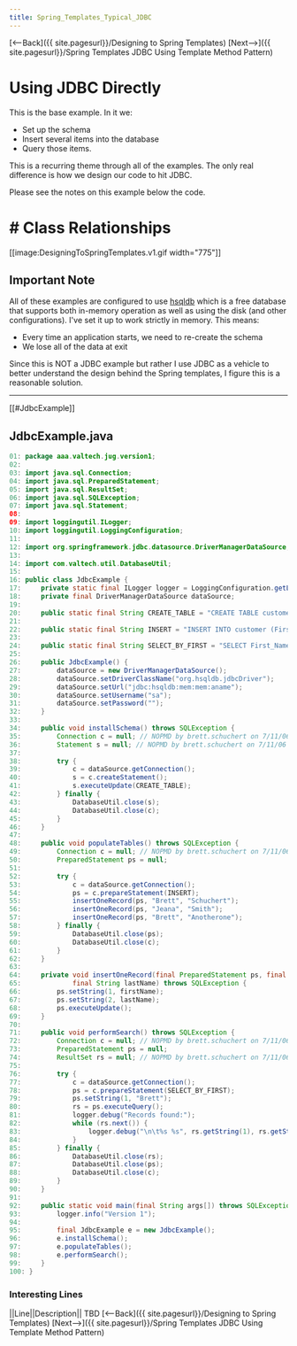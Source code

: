 ```yaml
---
title: Spring_Templates_Typical_JDBC
---
```

[<--Back]({{ site.pagesurl}}/Designing to Spring Templates)  [Next-->]({{ site.pagesurl}}/Spring Templates JDBC Using Template Method Pattern)

# Using JDBC Directly
This is the base example. In it we:
* Set up the schema
* Insert several items into the database
* Query those items.

This is a recurring theme through all of the examples. The only real difference is how we design our code to hit JDBC.

Please see the notes on this example below the code.

# # Class Relationships 
[[image:DesigningToSpringTemplates.v1.gif width="775"]]

## Important Note
All of these examples are configured to use [hsqldb](http://www.hsqldb.org/) which is a free database that supports both in-memory operation as well as using the disk (and other configurations). I've set it up to work strictly in memory. This means:
* Every time an application starts, we need to re-create the schema
* We lose all of the data at exit

Since this is NOT a JDBC example but rather I use JDBC as a vehicle to better understand the design behind the Spring templates, I figure this is a reasonable solution.

----
[[#JdbcExample]]
## JdbcExample.java
```java
01: package aaa.valtech.jug.version1;
02: 
03: import java.sql.Connection;
04: import java.sql.PreparedStatement;
05: import java.sql.ResultSet;
06: import java.sql.SQLException;
07: import java.sql.Statement;
08: 
09: import loggingutil.ILogger;
10: import loggingutil.LoggingConfiguration;
11: 
12: import org.springframework.jdbc.datasource.DriverManagerDataSource;
13: 
14: import com.valtech.util.DatabaseUtil;
15: 
16: public class JdbcExample {
17:     private static final ILogger logger = LoggingConfiguration.getLoggerFor(JdbcExample.class);
18:     private final DriverManagerDataSource dataSource;
19: 
20:     public static final String CREATE_TABLE = "CREATE TABLE customer (First_Name char(50), Last_Name char(50))";
21: 
22:     public static final String INSERT = "INSERT INTO customer (First_Name, Last_Name) VALUES (?, ?)";
23: 
24:     public static final String SELECT_BY_FIRST = "SELECT First_Name, Last_Name from Customer where First_Name = ?";
25: 
26:     public JdbcExample() {
27:         dataSource = new DriverManagerDataSource();
28:         dataSource.setDriverClassName("org.hsqldb.jdbcDriver");
29:         dataSource.setUrl("jdbc:hsqldb:mem:mem:aname");
30:         dataSource.setUsername("sa");
31:         dataSource.setPassword("");
32:     }
33: 
34:     public void installSchema() throws SQLException {
35:         Connection c = null; // NOPMD by brett.schuchert on 7/11/06 11:09 PM
36:         Statement s = null; // NOPMD by brett.schuchert on 7/11/06 11:09 PM
37: 
38:         try {
39:             c = dataSource.getConnection();
40:             s = c.createStatement();
41:             s.executeUpdate(CREATE_TABLE);
42:         } finally {
43:             DatabaseUtil.close(s);
44:             DatabaseUtil.close(c);
45:         }
46:     }
47: 
48:     public void populateTables() throws SQLException {
49:         Connection c = null; // NOPMD by brett.schuchert on 7/11/06 11:09 PM
50:         PreparedStatement ps = null;
51: 
52:         try {
53:             c = dataSource.getConnection();
54:             ps = c.prepareStatement(INSERT);
55:             insertOneRecord(ps, "Brett", "Schuchert");
56:             insertOneRecord(ps, "Jeana", "Smith");
57:             insertOneRecord(ps, "Brett", "Anotherone");
58:         } finally {
59:             DatabaseUtil.close(ps);
60:             DatabaseUtil.close(c);
61:         }
62:     }
63: 
64:     private void insertOneRecord(final PreparedStatement ps, final String firstName,
65:             final String lastName) throws SQLException {
66:         ps.setString(1, firstName);
67:         ps.setString(2, lastName);
68:         ps.executeUpdate();
69:     }
70: 
71:     public void performSearch() throws SQLException {
72:         Connection c = null; // NOPMD by brett.schuchert on 7/11/06 11:09 PM
73:         PreparedStatement ps = null;
74:         ResultSet rs = null; // NOPMD by brett.schuchert on 7/11/06 11:09 PM
75: 
76:         try {
77:             c = dataSource.getConnection();
78:             ps = c.prepareStatement(SELECT_BY_FIRST);
79:             ps.setString(1, "Brett");
80:             rs = ps.executeQuery();
81:             logger.debug("Records found:");
82:             while (rs.next()) {
83:                 logger.debug("\n\t%s %s", rs.getString(1), rs.getString(2));
84:             }
85:         } finally {
86:             DatabaseUtil.close(rs);
87:             DatabaseUtil.close(ps);
88:             DatabaseUtil.close(c);
89:         }
90:     }
91: 
92:     public static void main(final String args[]) throws SQLException {
93:         logger.info("Version 1");
94: 
95:         final JdbcExample e = new JdbcExample();
96:         e.installSchema();
97:         e.populateTables();
98:         e.performSearch();
99:     }
100: }
```
### Interesting Lines
||Line||Description||
TBD
[<--Back]({{ site.pagesurl}}/Designing to Spring Templates)  [Next-->]({{ site.pagesurl}}/Spring Templates JDBC Using Template Method Pattern)